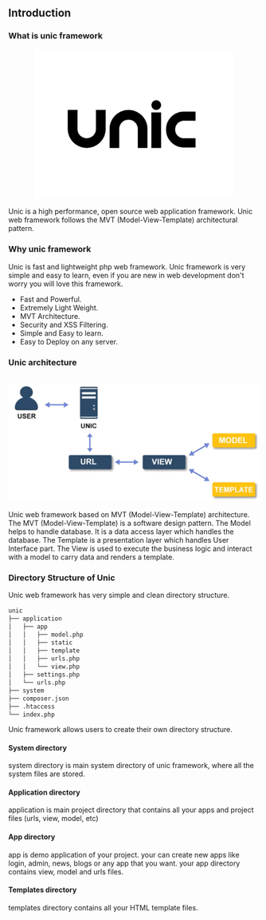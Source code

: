 ## Introduction

### What is unic framework

<p align="center">
  <img src="unic-logo.jpg" width="400px" alt="Unic Logo">
</p>

Unic is a high performance, open source web application framework.
Unic web framework follows the MVT (Model-View-Template) architectural pattern.

### Why unic framework

Unic is fast and lightweight php web framework. Unic framework is very simple and easy to learn, even if you are new in web development don't worry you will love this framework.

  - Fast and Powerful.
  - Extremely Light Weight.
  - MVT Architecture.
  - Security and XSS Filtering.
  - Simple and Easy to learn.
  - Easy to Deploy on any server.

### Unic architecture

<p align="center">
  <br/>
  <img src="unic-architecture.jpg" width="600px" alt="Unic Framework architecture">
  <br/>
</p>

Unic web framework based on MVT (Model-View-Template) architecture. The MVT (Model-View-Template) is a software design pattern. The Model helps to handle database. It is a data access layer which handles the database.
The Template is a presentation layer which handles User Interface part. The View is used to execute the business logic and interact with a model to carry data and renders a template.


### Directory Structure of Unic

Unic web framework has very simple and clean directory structure.

```
unic
├── application
│   ├── app
│   │   ├── model.php
│   │   ├── static
│   │   ├── template
│   │   ├── urls.php
│   │   └── view.php
│   ├── settings.php
│   └── urls.php
├── system
├── composer.json
├── .htaccess
└── index.php
```

Unic framework allows users to create their own directory structure.

#### System directory
  system directory is main system directory of unic framework, where all the system files are stored.

#### Application directory
  application is main project directory that contains all your apps and project files (urls, view, model, etc)

#### App directory
  app is demo application of your project. your can create new apps like login, admin, news, blogs or any app that you want. your app directory contains view, model and urls files.

#### Templates directory
  templates directory contains all your HTML template files.
